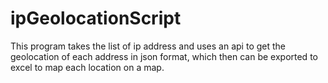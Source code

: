 # ipGeolocationScript
This program takes the list of ip address and uses an api to get the geolocation of each address in json format, which then can be exported to excel to map each location on a map.

